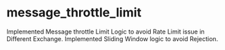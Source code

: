 # message_throttle_limit
Implemented Message throttle Limit Logic to avoid Rate Limit issue in Different Exchange.
Implemented Sliding Window logic to avoid Rejection.
